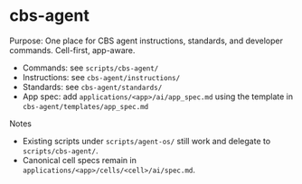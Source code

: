 # cbs-agent

Purpose: One place for CBS agent instructions, standards, and developer commands. Cell-first, app-aware.

- Commands: see `scripts/cbs-agent/`
- Instructions: see `cbs-agent/instructions/`
- Standards: see `cbs-agent/standards/`
- App spec: add `applications/<app>/ai/app_spec.md` using the template in `cbs-agent/templates/app_spec.md`

Notes
- Existing scripts under `scripts/agent-os/` still work and delegate to `scripts/cbs-agent/`.
- Canonical cell specs remain in `applications/<app>/cells/<cell>/ai/spec.md`.

